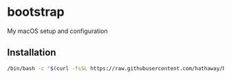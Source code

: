 # bootstrap
My macOS setup and configuration

## Installation

```bash
/bin/bash -c "$(curl -fsSL https://raw.githubusercontent.com/hathaway/bootstrap/HEAD/scripts/install.sh)"
```
